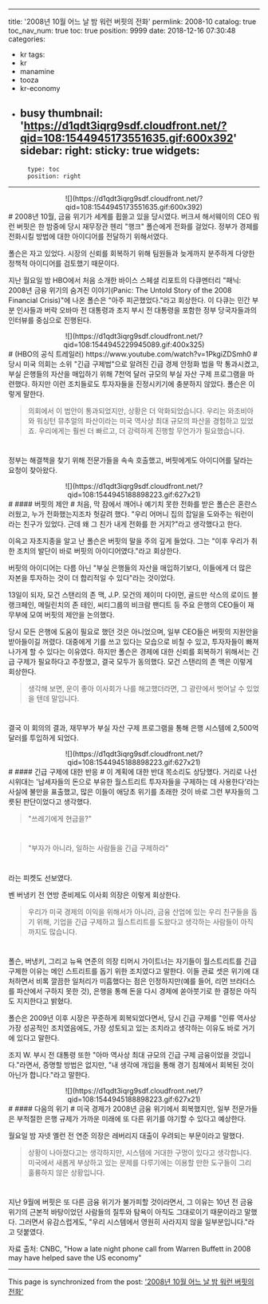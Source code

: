 
---
title: '2008년 10월 어느 날 밤 워런 버핏의 전화'
permlink: 2008-10
catalog: true
toc_nav_num: true
toc: true
position: 9999
date: 2018-12-16 07:30:48
categories:
- kr
tags:
- kr
- manamine
- tooza
- kr-economy
- busy
thumbnail: 'https://d1qdt3iqrg9sdf.cloudfront.net/?qid=108:1544945173551635.gif:600x392'
sidebar:
    right:
        sticky: true
widgets:
    -
        type: toc
        position: right
---


<center> 
![](https://d1qdt3iqrg9sdf.cloudfront.net/?qid=108:1544945173551635.gif:600x392)
</center> 
#
2008년 10월, 금융 위기가 세계를 휩쓸고 있을 당시였다. 버크셔 해서웨이의 CEO 워런 버핏은 한 밤중에 당시 재무장관 헨리 "행크" 폴슨에게 전화를 걸었다. 정부가 경제를 전화시킬 방법에 대한 아이디어를 전달하기 위해서였다.  

폴슨은 자고 있었다. 시장의 신뢰를 회복하기 위해 팀원들과 늦게까지 분주하게 다양한 정책적 아이디어를 검토했기 때문이다.  

지난 월요일 밤 HBO에서 처음 소개한 바이스 스페셜 리포트의 다큐멘터리 "패닉: 2008년 금융 위기의 숨겨진 이야기(Panic: The Untold Story of the 2008 Financial Crisis)"에 나온 폴슨은 "아주 피곤했었다."라고 회상한다.  이 다큐는 민간 부분 인사들과 버락 오바마 전 대통령과 조지 부시 전 대통령을 포함한 정부 당국자들과의 인터뷰를 중심으로 진행된다.  

<center> 
![](https://d1qdt3iqrg9sdf.cloudfront.net/?qid=108:1544945229945089.gif:400x325)
</center> 
#
(HBO의 공식 트레일러) 
https://www.youtube.com/watch?v=1PkgiZDSmh0 
#
당시 미국 의회는 소위 "긴급 구제법"으로 알려진 긴급 경제 안정화 법을 막 통과시켰고, 부실 은행들의 자산을 매입하기 위해 7천억 달러 규모의 부실 자산 구제 프로그램을 마련했다. 하지만 이런 조치들로도 투자자들을 진정시키기에 충분하지 않았다. 폴슨은 이렇게 말한다. 

>의회에서 이 법안이 통과되었지만, 상황은 더 악화되었습니다. 우리는 와초비아와 워싱턴 뮤추얼의 파산이라는 미국 역사상 최대 규모의 파산을 경험하고 있었죠. 우리에게는 훨씬 더 빠르고, 더 강력하게 진행할 무언가가 필요했습니다. 
#
정부는 해결책을 찾기 위해 전문가들을 속속 호출했고, 버핏에게도 아이디어를 달라는 요청이 찾아왔다.  
<center> 
![](https://d1qdt3iqrg9sdf.cloudfront.net/?qid=108:1544945188898223.gif:627x21)
</center> 
#
#### 버핏의 제안 
#
처음, 막 잠에서 깨어나 예기치 못한 전화를 받은 폴슨은 혼란스러웠고, 누가 전화했는지조차 헛갈려 했다. "우리 어머니 집의 잡일을 도와주는 워런이라는 친구가 있었다. 근데 왜 그 친가 내게 전화를 한 거지?"라고 생각했다고 한다. 

이윽고 자초지종을 알고 난  폴슨은 버핏의 말을 주의 깊게 들었다. 그는 "이후 우리가 취한 조치의 발단이 바로 버핏의 아이디어였다."라고 회상한다. 

버핏의 아이디어는 다름 아닌 "부실 은행들의 자산을 매입하기보다, 이들에게 더 많은 자본을 투자하는 것이 더 합리적일 수 있다"라는 것이었다. 

13일이 되자, 모건 스탠리의 존 맥, J.P. 모건의 제이미 다이먼, 골드만 삭스의 로이드 블랭크페인, 메릴린치의 존 테인, 씨티그룹의 비크람 팬디트 등 주요 은행의 CEO들이 재무부에 모여 버핏의 제안을 논의했다. 

당시 모든 은행에 도움이 필요로 했던 것은 아니었으며, 일부 CEO들은 버핏의 지원안을 받아들이길 꺼렸다. 대중에게 기를 쓰고 있다는 모습으로 비칠 수 있고, 투자자들이 빠져나가게 할 수 있다는 이유였다. 하지만 폴슨은 경제에 대한 신뢰를 회복하기 위해서는 긴급 구제가 필요하다고 주장했고, 결국 모두가 동의했다. 모건 스탠리의 존 맥은 이렇게 회상한다. 

>생각해 보면, 운이 좋아 이사회가 나를 해고했더라면, 그 광란에서 벗어날 수 있었을 텐데 말입니다.  
#
결국 이 회의의 결과, 재무부가 부실 자산 구제 프로그램을 통해  은행 시스템에 2,500억 달러를 투입하게 되었다. 
<center> 
![](https://d1qdt3iqrg9sdf.cloudfront.net/?qid=108:1544945188898223.gif:627x21)
</center> 
#
#### 긴급 구제에 대한 반응 
#
이 계획에 대한 반대 목소리도 상당했다. 거리로 나선 시위대는 '납세자들의 돈으로 부유한 월스트리트 투자자들을 구제하는 데 사용한다'라는 사실에 불만을 표출했고, 많은 이들이 애당초 위기를 초래한 것이 바로 그런 부자들의 그릇된 판단이었다고 생각했다. 

>"쓰레기에게 현금을?" 
#
>"부자가 아니라, 일하는 사람들을 긴급 구제하라" 
#
라는 피켓도 선보였다. 

벤 버냉키 전 연방 준비제도 이사회 의장은 이렇게 회상한다. 

>우리가 미국 경제의 이익을 위해서가 아니라, 금융 산업에 있는 우리 친구들을 돕기 위해, 기업을 긴급 구제하고 월스트리트를 도왔다고 생각하는 사람들이 아직까지도 많습니다. 
#
폴슨, 버냉키, 그리고 뉴욕 연준의 의장 티머시 가이트너는 자기들이 월스트리트를 긴급 구제한 이유는 메인 스트리트를 돕기 위한 조치였다고 말한다. 이들 관료 셋은 위기에 대처하면서 비록 깔끔한 일처리가 미흡했다는 점은 인정하지만(예를 들어,   리먼 브라더스를 파산에서 구하지 못한 것), 은행을 통해 돈을 다시 경제에 쏟아붓기로 한 결정은 아직도 지지한다고 밝혔다. 

폴슨은  2009년 이후 시장은 꾸준하게 회복되었다면서, 당시 긴급 구제를 "인류 역사상 가장 성공적인 조치였음에도, 가장 성토되고 있는 조치라고 생각하는 이유도 바로 거기에 있다고 말한다.  

조지 W. 부시 전 대통령 또한 "아마 역사상 최대 규모의 긴급 구제 금융이었을 것입니다."라면서, 증명할 방법은 없지만,  "내 생각에 개입을 통해 경기 침체에서 회복된 것이 아닌가 합니다."라고 말한다.  
<center> 
![](https://d1qdt3iqrg9sdf.cloudfront.net/?qid=108:1544945188898223.gif:627x21)
</center> 
#
#### 다음의 위기 
#
미국 경제가 2008년 금융 위기에서 회복했지만, 일부 전문가들은 부적절한 은행 규제가 가까운 미래에 또 다른 위기를 야기할 수 있다고 예상한다. 

월요일 밤 자넷 옐런 전 연준 의장은 레버리지 대출이 우려되는 부문이라고 말했다.  

>상황이 나아졌다고는 생각하지만, 시스템에 거대한 구멍이 있다고 생각합니다. 미국에서 새롭게 부상하고 있는 문제를 다루기에는  이용할 만한 도구들이 그리 훌륭하지 않은 상황입니다. 
#
지난 9월에 버핏은 또 다른 금융 위기가 불가피할 것이라면서, 그 이유는 10년 전 금융 위기의 근본적 바탕이었던 사람들의 질투와 탐욕이 아직도 그대로이기 때문이라고 말했다. 그러면서 유감스럽게도, "우리 시스템에서 영원히 사라지지 않을 일부분입니다."라고 덧붙였다. 

자료 출처: CNBC, "How a late night phone call from Warren Buffett in 2008 may have helped save the US economy"

- - -

This page is synchronized from the post: ['2008년 10월 어느 날 밤 워런 버핏의 전화'](https://steemit.com/@pius.pius/2008-10)
